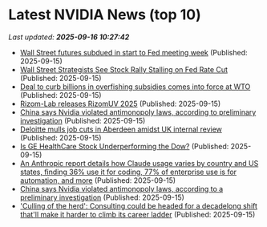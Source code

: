 # Latest NVIDIA News (top 10)
_Last updated: **2025-09-16 10:27:42**_

- [Wall Street futures subdued in start to Fed meeting week](https://biztoc.com/x/7c73ebcc86db741b) (Published: 2025-09-15)
- [Wall Street Strategists See Stock Rally Stalling on Fed Rate Cut](https://biztoc.com/x/b809ddeb4f98a4cb) (Published: 2025-09-15)
- [Deal to curb billions in overfishing subsidies comes into force at WTO](https://biztoc.com/x/67e59da6d5087b12) (Published: 2025-09-15)
- [Rizom-Lab releases RizomUV 2025](https://www.cgchannel.com/2025/09/rizom-lab-releases-rizomuv-2025/) (Published: 2025-09-15)
- [China says Nvidia violated antimonopoly laws, according to preliminary investigation](https://abcnews.go.com/Business/wireStory/china-nvidia-violated-antimonopoly-laws-preliminary-investigation-125577989) (Published: 2025-09-15)
- [Deloitte mulls job cuts in Aberdeen amidst UK internal review](https://biztoc.com/x/3ebc42d8e32af9fb) (Published: 2025-09-15)
- [Is GE HealthCare Stock Underperforming the Dow?](https://biztoc.com/x/018062a6c5980711) (Published: 2025-09-15)
- [An Anthropic report details how Claude usage varies by country and US states, finding 36% use it for coding, 77% of enterprise use is for automation, and more](https://biztoc.com/x/276e438cf6d92ecb) (Published: 2025-09-15)
- [China says Nvidia violated antimonopoly laws, according to a preliminary investigation](https://biztoc.com/x/a377711e5fe09241) (Published: 2025-09-15)
- ['Culling of the herd': Consulting could be headed for a decadelong shift that'll make it harder to climb its career ladder](https://biztoc.com/x/22e13599661cc664) (Published: 2025-09-15)

